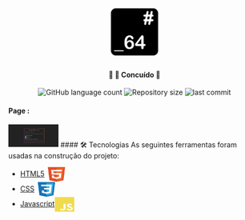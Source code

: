 <h1 align="center">
    <img alt="#base64" title="#base64" src="./forms/img/base64.png" style= "width: 100px"/>
</h1>
<h4 align="center"> 
	🚧 🚀 Concuído 🚧
</h4>

<p align="center">
  <img alt="GitHub language count" src="https://img.shields.io/static/v1?label=languague&message=3&color=black&style=for-the-badge&logo=ghost">
  
  <img alt="Repository size" src="https://img.shields.io/static/v1?label=repo-size&message=1.5mb&color=black&style=for-the-badge&logo=ghost">
  
  <img alt="last commit" src="https://img.shields.io/static/v1?label=last-commit&message=Janeiro 2022&color=black&style=for-the-badge&logo=ghost">
</p>

#### Page :
 <img alt="#base64" title="#base64" src="./forms/img/project.png" style= "width: 100px"/>
#### 🛠 Tecnologias
As seguintes ferramentas foram usadas na construção do projeto:

- [HTML5](https://www.devmedia.com.br/o-que-e-o-html5/25820) <img align = "center" alt = "HTML" height = "30" width = "40" src = "https://raw.githubusercontent.com/devicons/devicon/master/icons/html5/html5-original.svg ">
- [CSS](https://developer.mozilla.org/pt-BR/docs/Web/CSS0) <img align = "center" alt = "CSS" height = "30" width = "40" src = "https://raw.githubusercontent.com/devicons/devicon/master/icons/css3/css3-original.svg ">
- [Javascript](https://developer.mozilla.org/pt-BR/docs/Web/JavaScript)<img align = "center" alt = "javascript" height = "30" width = "40" src = "https://github.com/devicons/devicon/blob/master/icons/javascript/javascript-plain.svg">


